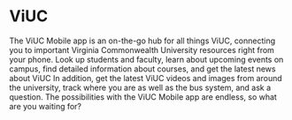 # ViUC
The ViUC Mobile app is an on-the-go hub for all things ViUC, connecting you to important Virginia Commonwealth University resources right from your phone. Look up students and faculty, learn about upcoming events on campus, find detailed information about courses, and get the latest news about ViUC In addition, get the latest ViUC videos and images from around the university, track where you are as well as the bus system, and ask a question. The possibilities with the ViUC Mobile app are endless, so what are you waiting for?
